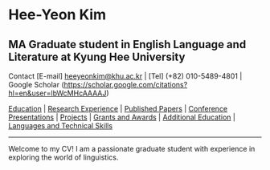# Hee-Yeon Kim
MA Graduate student in English Language and Literature at Kyung Hee University
---
Contact [E-mail] heeyeonkim@khu.ac.kr | [Tel] (+82) 010-5489-4801 | Google Scholar (https://scholar.google.com/citations?hl=en&user=lbWcMHcAAAAJ)

[Education](education.md) | [Research Experience](experience.md) | [Published Papers](published.md) | 
[Conference Presentations](projects.md) | [Projects](projects.md) | [Grants and Awards](grants.md) | 
[Additional Education](addedu.md) | [Languages and Technical Skills](langtech.md)

---

Welcome to my CV! I am a passionate graduate student with experience in exploring the world of linguistics.
